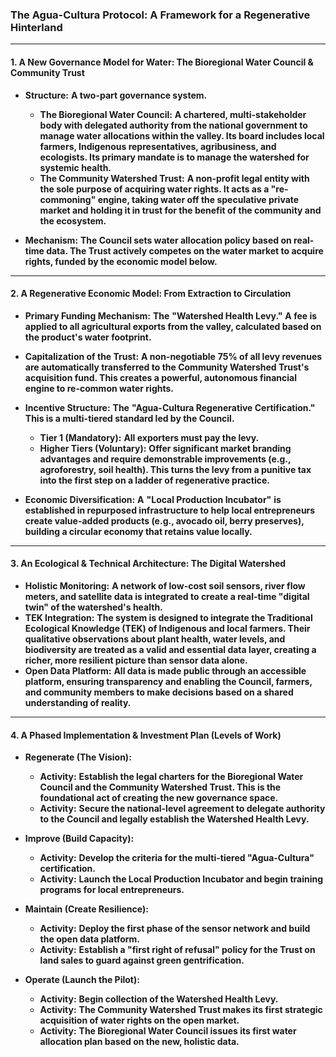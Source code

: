 ### **The Agua-Cultura Protocol: A Framework for a Regenerative Hinterland**

---

#### 1. A New Governance Model for Water: The Bioregional Water Council & Community Trust

* **Structure:** **A two-part governance system.**

  * **The Bioregional Water Council:** **A chartered, multi-stakeholder body with delegated authority from the national government to manage water allocations within the valley. Its board includes local farmers, Indigenous representatives, agribusiness, and ecologists. Its primary mandate is to manage the watershed for systemic health.**
  * **The Community Watershed Trust:** **A non-profit legal entity with the sole purpose of acquiring water rights. It acts as a "re-commoning" engine, taking water off the speculative private market and holding it in trust for the benefit of the community and the ecosystem.**
* **Mechanism:** **The Council sets water allocation policy based on real-time data. The Trust actively competes on the water market to acquire rights, funded by the economic model below.**

---

#### 2. A Regenerative Economic Model: From Extraction to Circulation

* **Primary Funding Mechanism:** **The** **"Watershed Health Levy."** **A fee is applied to all agricultural exports from the valley, calculated based on the product's water footprint.**
* **Capitalization of the Trust:** **A non-negotiable** **75% of all levy revenues** **are automatically transferred to the Community Watershed Trust's acquisition fund. This creates a powerful, autonomous financial engine to re-common water rights.**
* **Incentive Structure:** **The** **"Agua-Cultura Regenerative Certification."** **This is a multi-tiered standard led by the Council.**

  * **Tier 1 (Mandatory):** **All exporters must pay the levy.**
  * **Higher Tiers (Voluntary):** **Offer significant market branding advantages and require demonstrable improvements (e.g., agroforestry, soil health). This turns the levy from a punitive tax into the first step on a ladder of regenerative practice.**
* **Economic Diversification:** **A** **"Local Production Incubator"** **is established in repurposed infrastructure to help local entrepreneurs create value-added products (e.g., avocado oil, berry preserves), building a circular economy that retains value locally.**

---

#### 3. An Ecological & Technical Architecture: The Digital Watershed

* **Holistic Monitoring:** **A network of low-cost soil sensors, river flow meters, and satellite data is integrated to create a real-time "digital twin" of the watershed's health.**
* **TEK Integration:** **The system is designed to integrate the Traditional Ecological Knowledge (TEK) of Indigenous and local farmers. Their qualitative observations about plant health, water levels, and biodiversity are treated as a valid and essential data layer, creating a richer, more resilient picture than sensor data alone.**
* **Open Data Platform:** **All data is made public through an accessible platform, ensuring transparency and enabling the Council, farmers, and community members to make decisions based on a shared understanding of reality.**

---

#### 4. A Phased Implementation & Investment Plan (Levels of Work)

* **Regenerate (The Vision):**

  * **Activity:** **Establish the legal charters for the Bioregional Water Council and the Community Watershed Trust. This is the foundational act of creating the new governance space.**
  * **Activity:** **Secure the national-level agreement to delegate authority to the Council and legally establish the Watershed Health Levy.**
* **Improve (Build Capacity):**

  * **Activity:** **Develop the criteria for the multi-tiered "Agua-Cultura" certification.**
  * **Activity:** **Launch the Local Production Incubator and begin training programs for local entrepreneurs.**
* **Maintain (Create Resilience):**

  * **Activity:** **Deploy the first phase of the sensor network and build the open data platform.**
  * **Activity:** **Establish a "first right of refusal" policy for the Trust on land sales to guard against green gentrification.**
* **Operate (Launch the Pilot):**

  * **Activity:** **Begin collection of the Watershed Health Levy.**
  * **Activity:** **The Community Watershed Trust makes its first strategic acquisition of water rights on the open market.**
  * **Activity:** **The Bioregional Water Council issues its first water allocation plan based on the new, holistic data.**
